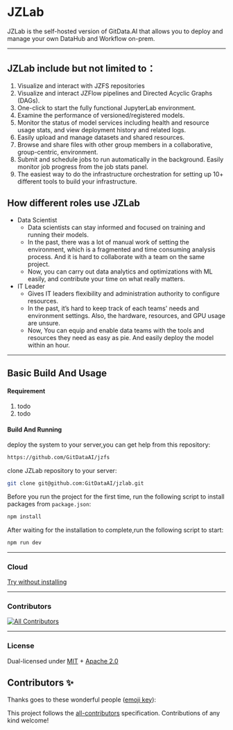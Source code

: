 
# JZLab

JZLab is the self-hosted version of GitData.AI that allows you to deploy and manage your own DataHub and Workflow on-prem.

----
## JZLab include but not limited to：

1. Visualize and interact with JZFS repositories
2. Visualize and interact JZFlow pipelines and Directed Acyclic Graphs (DAGs).
3. One-click to start the fully functional JupyterLab environment.
4. Examine the performance of versioned/registered models.
5. Monitor the status of model services including health and resource usage stats, and view deployment history and related logs.
6. Easily upload and manage datasets and shared resources.
7. Browse and share files with other group members in a collaborative, group-centric, environment.
8. Submit and schedule jobs to run automatically in the background. Easily monitor job progress from the job stats panel.
9. The easiest way to do the infrastructure orchestration for setting up 10+ different tools to build your infrastructure.


## How different roles use JZLab
- Data Scientist
    - Data scientists can stay informed and focused on training and running their models.
    - In the past, there was a lot of manual work of setting the environment, which is a fragmented and time consuming analysis process. And it is hard to collaborate with a team on the same project.
    - Now, you can carry out data analytics and optimizations with ML easily, and contribute your time on what really matters.
- IT Leader
    - Gives IT leaders flexibility and administration authority to configure resources.
    - In the past, it’s hard to keep track of each teams' needs and environment settings. Also, the hardware, resources, and GPU usage are unsure.
    - Now, You can equip and enable data teams with the tools and resources they need as easy as pie. And easily deploy the model within an hour.
----
## Basic Build And Usage

#### Requirement

1. todo
2. todo

#### Build And Running

deploy the system to your server,you can get help from this repository:
```bash
https://github.com/GitDataAI/jzfs
```

clone JZLab repository to your server:

```bash
git clone git@github.com:GitDataAI/jzlab.git
```

Before you run the project for the first time, run the following script to install packages from `package.json`:
```bash
npm install
```
After waiting for the installation to complete,run the following script to start:
```bash
npm run dev
```



----
### Cloud

[Try without installing](https://gitdata.ai)

----
### Contributors

<!-- ALL-CONTRIBUTORS-LIST:START - Do not remove or modify this section -->
<!-- prettier-ignore-start -->
<!-- markdownlint-disable -->
[![All Contributors](https://img.shields.io/github/all-contributors/GitdataAI/jzlab?color=ee8449&style=flat-square)](#contributors)
<!-- markdownlint-restore -->
<!-- prettier-ignore-end -->

<!-- ALL-CONTRIBUTORS-LIST:END -->

----
### License

Dual-licensed under [MIT](https://github.com/GitDataAI/jiaozifs/blob/main/LICENSE-MIT) + [Apache 2.0](https://github.com/GitDataAI/jiaozifs/blob/main/LICENSE-APACHE)


## Contributors ✨

Thanks goes to these wonderful people ([emoji key](https://allcontributors.org/docs/en/emoji-key)):

<!-- ALL-CONTRIBUTORS-LIST:START - Do not remove or modify this section -->
<!-- prettier-ignore-start -->
<!-- markdownlint-disable -->
<!-- markdownlint-restore -->
<!-- prettier-ignore-end -->
<!-- ALL-CONTRIBUTORS-LIST:END -->

This project follows the [all-contributors](https://github.com/all-contributors/all-contributors) specification. Contributions of any kind welcome!